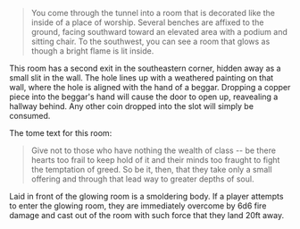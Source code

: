 > You come through the tunnel into a room that is decorated like the inside of a place of worship. Several benches are affixed to the ground, facing southward toward an elevated area with a podium and sitting chair. To the southwest, you can see a room that glows as though a bright flame is lit inside.

This room has a second exit in the southeastern corner, hidden away as a small slit in the wall. The hole lines up with a weathered painting on that wall, where the hole is aligned with the hand of a beggar. Dropping a copper piece into the beggar's hand will cause the door to open up, reavealing a hallway behind. Any other coin dropped into the slot will simply be consumed.

The tome text for this room:
> Give not to those who have nothing the wealth of class -- be there hearts too frail to keep hold of it and their minds too fraught to fight the temptation of greed. So be it, then, that they take only a small offering and through that lead way to greater depths of soul.

Laid in front of the glowing room is a smoldering body. If a player attempts to enter the glowing room, they are immediately overcome by 6d6 fire damage and cast out of the room with such force that they land 20ft away.